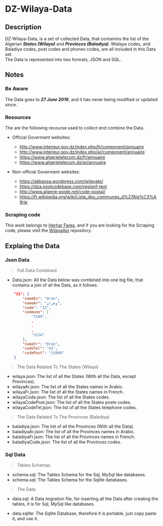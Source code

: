 # DZ-Wilaya-Data

## Description

DZ-Wilaya-Data, is a set of collected Data, that containins the list of the Algerian ***States (Wilaya)*** and  ***Provinces (Baladiya)***. Wialaya codes, and Baladiya codes, post codes and phones codes, are all included in this Data set.  
The Data is represented into two formats, JSON and SQL.

## Notes

### Be Aware

The Data goes to ***27 June 2019***, and it has never being modified or updated since.

### Resources

The are the following recourse used to collect end combine the Data.

* Official Goverment websites:
  * http://www.interieur.gov.dz/index.php/fr/component/annuaire
  * http://www.interieur.gov.dz/index.php/ar/component/annuaire
  * https://www.algerietelecom.dz/fr/annuaire
  * https://www.algerietelecom.dz/ar/annuaire

* Non-official Goverment websites:
  * https://abbassa.wordpress.com/wilayate/
  * https://dza.postcodebase.com/region1-text
  * http://www.algerie-poste.net/code-postal/
  * https://fr.wikipedia.org/wiki/Liste_des_communes_d%27Alg%C3%A9rie

### Scraping code

This work belongs to [Herhar Fares](https://github.com/HerharFares), and if you are looking for the Scraping code, please visit the [WilayaApi](https://github.com/HerharFares/WilayaApi) repository.

## Explaing the Data

### Json Data

> Full Data Combined

* Data.json: All the Data below was combined into one big file, that contains a join of all the Data, as it follows.

```json
    "31": {
        "nameEn": "Oran",
        "nameAr": "وهران",
        "code": "31",
        "commune": [
            "3109",
            .
            .
            .
            "3114"
        ],
        "nameFr": "Oran",
        "codeTel": "41",
        "codePost": "31000"
    }
```

> The Data Related To The States (Wilaya)

* wilaya.json: The list of all the States (With all the Data, except Provinces).
* wilayaAr.json: The list of all the States names in Arabic.
* wilayaFr.json: The list of all the States names in French.
* wilayaCode.json: The list of all the States codes.
* wilayaCodePost.json: The list of all the States poste codes.
* wilayaCodeTel.json: The list of all the States telephone codes.

> The Data Related To The Provinces (Baladiya)

* baladiya.json: The list of all the Provinces (With all the Data).
* baladiyaAr.json: The list of all the Provinces names in Arabic.
* baladiyaFr.json: The list of all the Provinces names in French.
* baladiyaCode.json: The list of all the Provinces codes.

### Sql Data

> Tables Schemas

* schema.sql: The Tables Schema for the Sql, MySql like databases.
* schema.sql: The Tables Schema for the Sqlite databases.

> The Data

* data.sql: A Data migration file, for inserting all the Data after creating the tables, it is for Sql, MySql like databases.

* data.sqlite: The Sqlite Database, therefore it is portable, just copy paste it, and use it.
